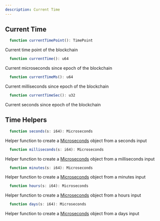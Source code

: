```yaml
---
description: Current Time
---
```


## Current Time

```ts
  function currentTimePoint(): TimePoint
  ```
  Current time point of the blockchain

```ts
  function currentTime(): u64
  ```
  Current microseconds since epoch of the blockchain

```ts
  function currentTimeMs(): u64
  ```
  Current milliseconds since epoch of the blockchain

```ts
  function currentTimeSec(): u32
  ```
  Current seconds since epoch of the blockchain

## Time Helpers
```ts
  function seconds(s: i64): Microseconds
  ```
  Helper function to create a [Microseconds](../classes/time/Microseconds.md) object from a seconds input

```ts
  function milliseconds(s: i64): Microseconds
  ```
  Helper function to create a [Microseconds](../classes/time/Microseconds.md) object from a milliseconds input

```ts
  function minutes(s: i64): Microseconds
  ```
  Helper function to create a [Microseconds](../classes/time/Microseconds.md) object from a minutes input

```ts
  function hours(s: i64): Microseconds
  ```
  Helper function to create a [Microseconds](../classes/time/Microseconds.md) object from a hours input

```ts
  function days(s: i64): Microseconds
  ```
  Helper function to create a [Microseconds](../classes/time/Microseconds.md) object from a days input